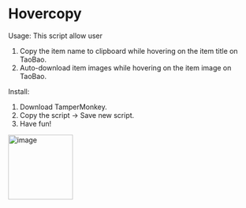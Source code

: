 # Hovercopy
Usage:
This script allow user 
1. Copy the item name to clipboard while hovering on the item title on TaoBao. <br />
2. Auto-download item images while hovering on the item image on TaoBao.<br />

Install:
1. Download TamperMonkey. <br />
2. Copy the script -> Save new script. <br />
3. Have fun! <br />

<img width="131" alt="image" src="https://github.com/minatoyGu/hovercopy/assets/107768156/bc02ab98-f5e3-4d67-9cae-a52738424ca0">
